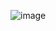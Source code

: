 ![image](https://user-images.githubusercontent.com/90142566/147420712-10c96884-594e-4b12-bd24-c059abf356f1.png)
